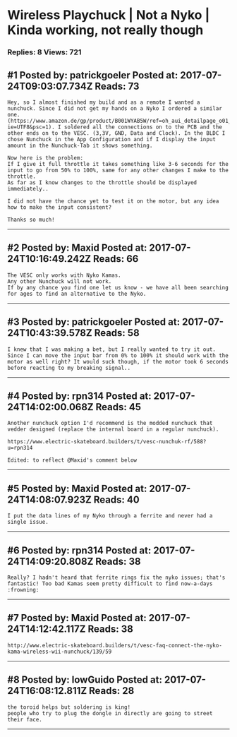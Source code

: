 # Wireless Playchuck &#124; Not a Nyko &#124; Kinda working, not really though

### Replies: 8 Views: 721

## \#1 Posted by: patrickgoeler Posted at: 2017-07-24T09:03:07.734Z Reads: 73

```
Hey, so I almost finished my build and as a remote I wanted a nunchuck. Since I did not get my hands on a Nyko I ordered a similar one. (https://www.amazon.de/gp/product/B001WYAB5W/ref=oh_aui_detailpage_o01_s00?ie=UTF8&psc=1). I soldered all the connections on to the PCB and the other ends on to the VESC. (3,3V, GND, Data and Clock). In the BLDC I chose Nunchuck in the App Configuration and if I display the input amount in the Nunchuck-Tab it shows something.

Now here is the problem: 
If I give it full throttle it takes something like 3-6 seconds for the input to go from 50% to 100%, same for any other changes I make to the throttle.
As far as I know changes to the throttle should be displayed immediately..

I did not have the chance yet to test it on the motor, but any idea how to make the input consistent?

Thanks so much!
```

---
## \#2 Posted by: Maxid Posted at: 2017-07-24T10:16:49.242Z Reads: 66

```
The VESC only works with Nyko Kamas.
Any other Nunchuck will not work.
If by any chance you find one let us know - we have all been searching for ages to find an alternative to the Nyko.
```

---
## \#3 Posted by: patrickgoeler Posted at: 2017-07-24T10:43:39.578Z Reads: 58

```
I knew that I was making a bet, but I really wanted to try it out. Since I can move the input bar from 0% to 100% it should work with the motor as well right? It would suck though, if the motor took 6 seconds before reacting to my breaking signal..
```

---
## \#4 Posted by: rpn314 Posted at: 2017-07-24T14:02:00.068Z Reads: 45

```
Another nunchuck option I'd recommend is the modded nunchuck that vedder designed (replace the internal board in a regular nunchuck).

https://www.electric-skateboard.builders/t/vesc-nunchuk-rf/588?u=rpn314

Edited: to reflect @Maxid's comment below
```

---
## \#5 Posted by: Maxid Posted at: 2017-07-24T14:08:07.923Z Reads: 40

```
I put the data lines of my Nyko through a ferrite and never had a single issue.
```

---
## \#6 Posted by: rpn314 Posted at: 2017-07-24T14:09:20.808Z Reads: 38

```
Really? I hadn't heard that ferrite rings fix the nyko issues; that's fantastic! Too bad Kamas seem pretty difficult to find now-a-days :frowning:
```

---
## \#7 Posted by: Maxid Posted at: 2017-07-24T14:12:42.117Z Reads: 38

```
http://www.electric-skateboard.builders/t/vesc-faq-connect-the-nyko-kama-wireless-wii-nunchuck/139/59
```

---
## \#8 Posted by: lowGuido Posted at: 2017-07-24T16:08:12.811Z Reads: 28

```
the toroid helps but soldering is king!
people who try to plug the dongle in directly are going to street their face.
```

---
